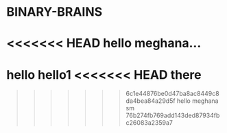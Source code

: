# BINARY-BRAINS
<<<<<<< HEAD
hello meghana...
=======
hello
hello1
<<<<<<< HEAD
there
=======
>>>>>>> 6c1e44876be0d47ba8ac8449c8da4bea84a29d5f
hello meghana sm
>>>>>>> 76b274fb769add143ded87934fbc26083a2359a7
